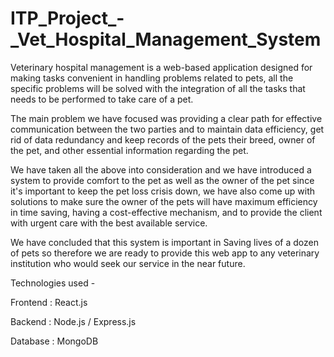 # ITP_Project_-_Vet_Hospital_Management_System

Veterinary hospital management is a web-based application designed for making tasks convenient in handling problems related to pets, all the specific problems will be solved with the integration of all the tasks that needs to be performed to take care of a pet.

The main problem we have focused was providing a clear path for effective communication between the two parties and to maintain data efficiency, get rid of data redundancy and keep records of the pets their breed, owner of the pet, and other essential information regarding the pet.

We have taken all the above into consideration and we have introduced a system to provide comfort to the pet as well as the owner of the pet since it's important to keep the pet loss crisis down, we have also come up with solutions to make sure the owner of the pets will have maximum efficiency in time saving, having a cost-effective mechanism, and to provide the client with urgent care with the best available service.

We have concluded that this system is important in Saving lives of a dozen of pets so therefore we are ready to provide this web app to any veterinary institution who would seek our service in the near future.

Technologies used -

Frontend : React.js

Backend : Node.js / Express.js

Database : MongoDB
